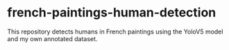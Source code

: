 # french-paintings-human-detection
This repository detects humans in French paintings using the YoloV5 model and my own annotated dataset.
